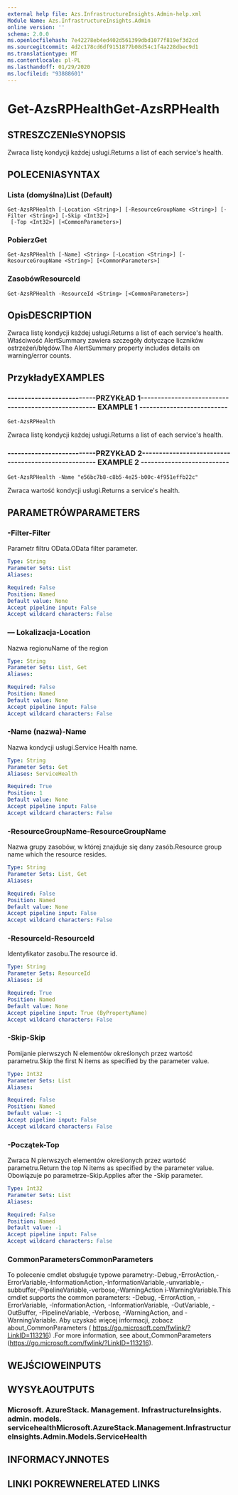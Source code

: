 ```yaml
---
external help file: Azs.InfrastructureInsights.Admin-help.xml
Module Name: Azs.InfrastructureInsights.Admin
online version: ''
schema: 2.0.0
ms.openlocfilehash: 7e42278eb4ed402d561399dbd1077f819ef3d2cd
ms.sourcegitcommit: 4d2c178cd6df9151877b08d54c1f4a228dbec9d1
ms.translationtype: MT
ms.contentlocale: pl-PL
ms.lasthandoff: 01/29/2020
ms.locfileid: "93888601"
---
```

# <span data-ttu-id="6c42b-101">Get-AzsRPHealth</span><span class="sxs-lookup"><span data-stu-id="6c42b-101">Get-AzsRPHealth</span></span>

## <span data-ttu-id="6c42b-102">STRESZCZENIe</span><span class="sxs-lookup"><span data-stu-id="6c42b-102">SYNOPSIS</span></span>
<span data-ttu-id="6c42b-103">Zwraca listę kondycji każdej usługi.</span><span class="sxs-lookup"><span data-stu-id="6c42b-103">Returns a list of each service's health.</span></span>

## <span data-ttu-id="6c42b-104">POLECENIA</span><span class="sxs-lookup"><span data-stu-id="6c42b-104">SYNTAX</span></span>

### <span data-ttu-id="6c42b-105">Lista (domyślna)</span><span class="sxs-lookup"><span data-stu-id="6c42b-105">List (Default)</span></span>
```
Get-AzsRPHealth [-Location <String>] [-ResourceGroupName <String>] [-Filter <String>] [-Skip <Int32>]
 [-Top <Int32>] [<CommonParameters>]
```

### <span data-ttu-id="6c42b-106">Pobierz</span><span class="sxs-lookup"><span data-stu-id="6c42b-106">Get</span></span>
```
Get-AzsRPHealth [-Name] <String> [-Location <String>] [-ResourceGroupName <String>] [<CommonParameters>]
```

### <span data-ttu-id="6c42b-107">Zasobów</span><span class="sxs-lookup"><span data-stu-id="6c42b-107">ResourceId</span></span>
```
Get-AzsRPHealth -ResourceId <String> [<CommonParameters>]
```

## <span data-ttu-id="6c42b-108">Opis</span><span class="sxs-lookup"><span data-stu-id="6c42b-108">DESCRIPTION</span></span>
<span data-ttu-id="6c42b-109">Zwraca listę kondycji każdej usługi.</span><span class="sxs-lookup"><span data-stu-id="6c42b-109">Returns a list of each service's health.</span></span> <span data-ttu-id="6c42b-110">Właściwość AlertSummary zawiera szczegóły dotyczące liczników ostrzeżeń/błędów.</span><span class="sxs-lookup"><span data-stu-id="6c42b-110">The AlertSummary property includes details on warning/error counts.</span></span>

## <span data-ttu-id="6c42b-111">Przykłady</span><span class="sxs-lookup"><span data-stu-id="6c42b-111">EXAMPLES</span></span>

### <span data-ttu-id="6c42b-112">--------------------------PRZYKŁAD 1--------------------------</span><span class="sxs-lookup"><span data-stu-id="6c42b-112">-------------------------- EXAMPLE 1 --------------------------</span></span>
```
Get-AzsRPHealth
```

<span data-ttu-id="6c42b-113">Zwraca listę kondycji każdej usługi.</span><span class="sxs-lookup"><span data-stu-id="6c42b-113">Returns a list of each service's health.</span></span>

### <span data-ttu-id="6c42b-114">--------------------------PRZYKŁAD 2--------------------------</span><span class="sxs-lookup"><span data-stu-id="6c42b-114">-------------------------- EXAMPLE 2 --------------------------</span></span>
```
Get-AzsRPHealth -Name "e56bc7b8-c8b5-4e25-b00c-4f951effb22c"
```

<span data-ttu-id="6c42b-115">Zwraca wartość kondycji usługi.</span><span class="sxs-lookup"><span data-stu-id="6c42b-115">Returns a service's health.</span></span>

## <span data-ttu-id="6c42b-116">PARAMETRÓW</span><span class="sxs-lookup"><span data-stu-id="6c42b-116">PARAMETERS</span></span>

### <span data-ttu-id="6c42b-117">-Filter</span><span class="sxs-lookup"><span data-stu-id="6c42b-117">-Filter</span></span>
<span data-ttu-id="6c42b-118">Parametr filtru OData.</span><span class="sxs-lookup"><span data-stu-id="6c42b-118">OData filter parameter.</span></span>

```yaml
Type: String
Parameter Sets: List
Aliases: 

Required: False
Position: Named
Default value: None
Accept pipeline input: False
Accept wildcard characters: False
```

### <span data-ttu-id="6c42b-119">— Lokalizacja</span><span class="sxs-lookup"><span data-stu-id="6c42b-119">-Location</span></span>
<span data-ttu-id="6c42b-120">Nazwa regionu</span><span class="sxs-lookup"><span data-stu-id="6c42b-120">Name of the region</span></span>

```yaml
Type: String
Parameter Sets: List, Get
Aliases: 

Required: False
Position: Named
Default value: None
Accept pipeline input: False
Accept wildcard characters: False
```

### <span data-ttu-id="6c42b-121">-Name (nazwa)</span><span class="sxs-lookup"><span data-stu-id="6c42b-121">-Name</span></span>
<span data-ttu-id="6c42b-122">Nazwa kondycji usługi.</span><span class="sxs-lookup"><span data-stu-id="6c42b-122">Service Health name.</span></span>

```yaml
Type: String
Parameter Sets: Get
Aliases: ServiceHealth

Required: True
Position: 1
Default value: None
Accept pipeline input: False
Accept wildcard characters: False
```

### <span data-ttu-id="6c42b-123">-ResourceGroupName</span><span class="sxs-lookup"><span data-stu-id="6c42b-123">-ResourceGroupName</span></span>
<span data-ttu-id="6c42b-124">Nazwa grupy zasobów, w której znajduje się dany zasób.</span><span class="sxs-lookup"><span data-stu-id="6c42b-124">Resource group name which the resource resides.</span></span>

```yaml
Type: String
Parameter Sets: List, Get
Aliases: 

Required: False
Position: Named
Default value: None
Accept pipeline input: False
Accept wildcard characters: False
```

### <span data-ttu-id="6c42b-125">-ResourceId</span><span class="sxs-lookup"><span data-stu-id="6c42b-125">-ResourceId</span></span>
<span data-ttu-id="6c42b-126">Identyfikator zasobu.</span><span class="sxs-lookup"><span data-stu-id="6c42b-126">The resource id.</span></span>

```yaml
Type: String
Parameter Sets: ResourceId
Aliases: id

Required: True
Position: Named
Default value: None
Accept pipeline input: True (ByPropertyName)
Accept wildcard characters: False
```

### <span data-ttu-id="6c42b-127">-Skip</span><span class="sxs-lookup"><span data-stu-id="6c42b-127">-Skip</span></span>
<span data-ttu-id="6c42b-128">Pomijanie pierwszych N elementów określonych przez wartość parametru.</span><span class="sxs-lookup"><span data-stu-id="6c42b-128">Skip the first N items as specified by the parameter value.</span></span>

```yaml
Type: Int32
Parameter Sets: List
Aliases: 

Required: False
Position: Named
Default value: -1
Accept pipeline input: False
Accept wildcard characters: False
```

### <span data-ttu-id="6c42b-129">-Początek</span><span class="sxs-lookup"><span data-stu-id="6c42b-129">-Top</span></span>
<span data-ttu-id="6c42b-130">Zwraca N pierwszych elementów określonych przez wartość parametru.</span><span class="sxs-lookup"><span data-stu-id="6c42b-130">Return the top N items as specified by the parameter value.</span></span>
<span data-ttu-id="6c42b-131">Obowiązuje po parametrze-Skip.</span><span class="sxs-lookup"><span data-stu-id="6c42b-131">Applies after the -Skip parameter.</span></span>

```yaml
Type: Int32
Parameter Sets: List
Aliases: 

Required: False
Position: Named
Default value: -1
Accept pipeline input: False
Accept wildcard characters: False
```

### <span data-ttu-id="6c42b-132">CommonParameters</span><span class="sxs-lookup"><span data-stu-id="6c42b-132">CommonParameters</span></span>
<span data-ttu-id="6c42b-133">To polecenie cmdlet obsługuje typowe parametry:-Debug,-ErrorAction,-ErrorVariable,-InformationAction,-InformationVariable,-unvariable,-subbuffer,-PipelineVariable,-verbose,-WarningAction i-WarningVariable.</span><span class="sxs-lookup"><span data-stu-id="6c42b-133">This cmdlet supports the common parameters: -Debug, -ErrorAction, -ErrorVariable, -InformationAction, -InformationVariable, -OutVariable, -OutBuffer, -PipelineVariable, -Verbose, -WarningAction, and -WarningVariable.</span></span> <span data-ttu-id="6c42b-134">Aby uzyskać więcej informacji, zobacz about_CommonParameters ( https://go.microsoft.com/fwlink/?LinkID=113216) .</span><span class="sxs-lookup"><span data-stu-id="6c42b-134">For more information, see about_CommonParameters (https://go.microsoft.com/fwlink/?LinkID=113216).</span></span>

## <span data-ttu-id="6c42b-135">WEJŚCIOWE</span><span class="sxs-lookup"><span data-stu-id="6c42b-135">INPUTS</span></span>

## <span data-ttu-id="6c42b-136">WYSYŁA</span><span class="sxs-lookup"><span data-stu-id="6c42b-136">OUTPUTS</span></span>

### <span data-ttu-id="6c42b-137">Microsoft. AzureStack. Management. InfrastructureInsights. admin. models. servicehealth</span><span class="sxs-lookup"><span data-stu-id="6c42b-137">Microsoft.AzureStack.Management.InfrastructureInsights.Admin.Models.ServiceHealth</span></span>

## <span data-ttu-id="6c42b-138">INFORMACYJN</span><span class="sxs-lookup"><span data-stu-id="6c42b-138">NOTES</span></span>

## <span data-ttu-id="6c42b-139">LINKI POKREWNE</span><span class="sxs-lookup"><span data-stu-id="6c42b-139">RELATED LINKS</span></span>

